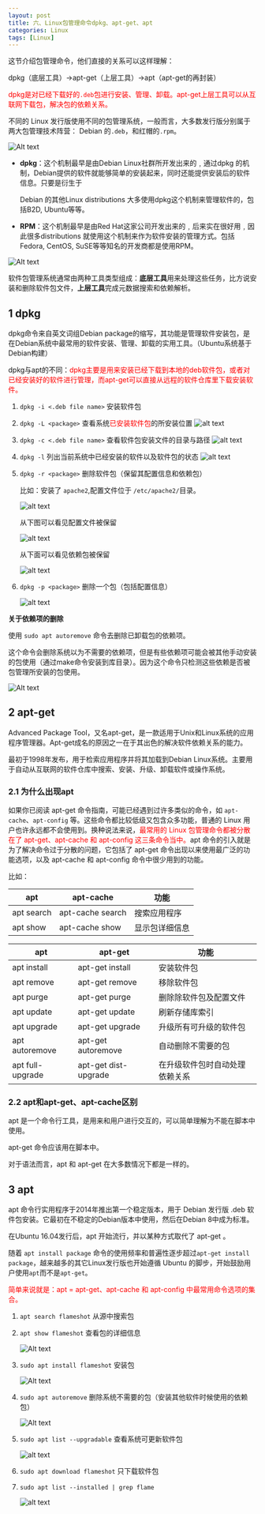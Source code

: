 ```yaml
---
layout: post
title: 六、Linux包管理命令dpkg、apt-get、apt
categories: Linux
tags: [Linux]
---
```


这节介绍包管理命令，他们直接的关系可以这样理解：

dpkg（底层工具）->apt-get（上层工具）->apt（apt-get的再封装）

<font color="red">dpkg是对已经下载好的`.deb`包进行安装、管理、卸载。apt-get上层工具可以从互联网下载包，解决包的依赖关系。</font>

不同的 Linux 发行版使用不同的包管理系统，一般而言，大多数发行版分别属于两大包管理技术阵营： Debian 的`.deb`，和红帽的`.rpm`。

![Alt text](image-4.png)

- **dpkg**：这个机制最早是由Debian Linux社群所开发出来的﹐通过dpkg 的机制，Debian提供的软件就能够简单的安装起来，同时还能提供安装后的软件信息。只要是衍生于

  Debian 的其他Linux distributions 大多使用dpkg这个机制来管理软件的，包括B2D, Ubuntu等等。

- **RPM**：这个机制最早是由Red Hat这家公司开发出来的﹐后来实在很好用﹐因此很多distributions 就使用这个机制来作为软件安装的管理方式。包括Fedora, CentOS, SuSE等等知名的开发商都是使用RPM。

![Alt text](image-5.png)

软件包管理系统通常由两种工具类型组成：**底层工具**用来处理这些任务，比方说安装和删除软件包文件，**上层工具**完成元数据搜索和依赖解析。

## 1 dpkg

dpkg命令来自英文词组Debian package的缩写，其功能是管理软件安装包，是在Debian系统中最常用的软件安装、管理、卸载的实用工具。（Ubuntu系统基于Debian构建）

dpkg与apt的不同：<font color="red">dpkg主要是用来安装已经下载到本地的deb软件包，或者对已经安装好的软件进行管理，而apt-get可以直接从远程的软件仓库里下载安装软件。</font>

1. `dpkg -i <.deb file name>` 安装软件包

2. `dpkg -L <package>` 查看系统<font color="red">已安装软件包</font>的所安装位置 
    ![alt text](image-7.png)

3. `dpkg -c <.deb file name>` 查看软件包安装文件的目录与路径
    ![alt text](image-8.png)

4. `dpkg -l` 列出当前系统中已经安装的软件以及软件包的状态
    ![alt text](image-9.png)

5. `dpkg -r <package>` 删除软件包（保留其配置信息和依赖包）

    比如：安装了 `apache2`,配置文件位于 `/etc/apache2/`目录。

    ![alt text](image-10.png)

    从下图可以看见配置文件被保留

    ![alt text](image-11.png)

    从下面可以看见依赖包被保留

    ![alt text](image-12.png)

6. `dpkg -p <package>` 删除一个包（包括配置信息）

    ![alt text](image-13.png)


**关于依赖项的删除**

使用 `sudo apt autoremove` 命令去删除已卸载包的依赖项。

这个命令会删除系统以为不需要的依赖项，但是有些依赖项可能会被其他手动安装的包使用（通过make命令安装到库目录）。因为这个命令只检测这些依赖是否被包管理所安装的包使用。

![Alt text](image.png)

## 2 apt-get

Advanced Package Tool，又名apt-get，是一款适用于Unix和Linux系统的应用程序管理器。Apt-get成名的原因之一在于其出色的解决软件依赖关系的能力。

最初于1998年发布，用于检索应用程序并将其加载到Debian Linux系统。主要用于自动从互联网的软件仓库中搜索、安装、升级、卸载软件或操作系统。

### 2.1 为什么出现apt

如果你已阅读 apt-get 命令指南，可能已经遇到过许多类似的命令，如 `apt-cache`、`apt-config` 等。这些命令都比较低级又包含众多功能，普通的 Linux 用户也许永远都不会使用到。换种说法来说，<font color="red">最常用的 Linux 包管理命令都被分散在了 apt-get、apt-cache 和 apt-config 这三条命令当中。</font>apt 命令的引入就是为了解决命令过于分散的问题，它包括了 apt-get 命令出现以来使用最广泛的功能选项，以及 apt-cache 和 apt-config 命令中很少用到的功能。

比如：

| apt | apt-cache | 功能 |
|-------|-------|-------|
| apt search | apt-cache search | 搜索应用程序 |
| apt show   | apt-cache show | 显示包详细信息 |

| apt | apt-get | 功能 |
|-------|-------|-------|
| apt install | apt-get install | 安装软件包 |
| apt remove  | apt-get remove  | 移除软件包 |
| apt purge   | apt-get purge   | 删除除软件包及配置文件 |
| apt update  | apt-get update  | 刷新存储库索引        |
| apt upgrade | apt-get upgrade | 升级所有可升级的软件包 |
| apt autoremove | apt-get autoremove | 自动删除不需要的包 | 
| apt full-upgrade | apt-get dist-upgrade | 在升级软件包时自动处理依赖关系 |

### 2.2 apt和apt-get、apt-cache区别

apt 是一个命令行工具，是用来和用户进行交互的，可以简单理解为不能在脚本中使用。

apt-get 命令应该用在脚本中。

对于语法而言，apt 和 apt-get 在大多数情况下都是一样的。

## 3 apt

apt 命令行实用程序于2014年推出第一个稳定版本，用于 Debian 发行版 .deb 软件包安装。它最初在不稳定的Debian版本中使用，然后在Debian 8中成为标准。

在Ubuntu 16.04发行后，apt 开始流行，并以某种方式取代了 apt-get 。

随着 `apt install package` 命令的使用频率和普遍性逐步超过`apt-get install package`，越来越多的其它Linux发行版也开始遵循 Ubuntu 的脚步，开始鼓励用户使用`apt`而不是`apt-get`。

<font color="red">简单来说就是：apt = apt-get、apt-cache 和 apt-config 中最常用命令选项的集合。</font>


1. `apt search flameshot` 从源中搜索包

2. `apt show flameshot` 查看包的详细信息

    ![Alt text](image-1.png)

3. `sudo apt install flameshot` 安装包

    ![Alt text](image-2.png)

4. `sudo apt autoremove` 删除系统不需要的包（安装其他软件时候使用的依赖包）

    ![Alt text](image.png)

5. `sudo apt list --upgradable` 查看系统可更新软件包

    ![alt text](image-6.png)

6. `sudo apt download flameshot` 只下载软件包

7. `sudo apt list --installed | grep flame`

    ![alt text](image-14.png)


